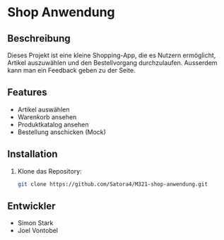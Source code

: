 # Shop Anwendung

## Beschreibung
Dieses Projekt ist eine kleine Shopping-App, die es Nutzern ermöglicht, Artikel auszuwählen und den Bestellvorgang durchzulaufen.
Ausserdem kann man ein Feedback geben zu der Seite.

## Features
- Artikel auswählen
- Warenkorb ansehen
- Produktkatalog ansehen
- Bestellung anschicken (Mock)

## Installation
1. Klone das Repository:
   ```bash
   git clone https://github.com/Satora4/M321-shop-anwendung.git

## Entwickler
- Simon Stark
- Joel Vontobel

